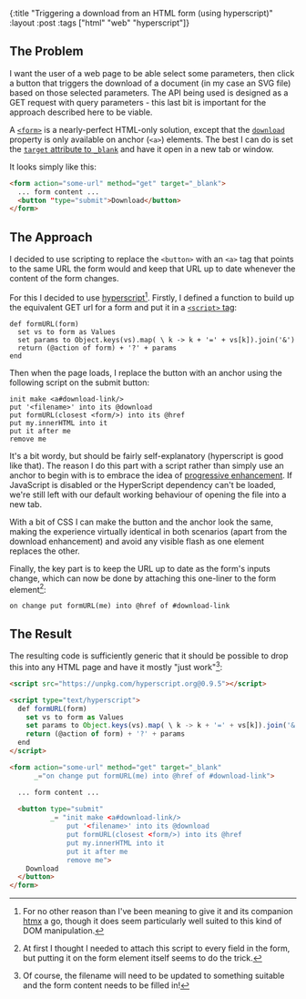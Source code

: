 {:title "Triggering a download from an HTML form (using hyperscript)"
 :layout :post
 :tags ["html" "web" "hyperscript"]}
 
## The Problem

I want the user of a web page to be able select some parameters, then click a button that triggers the download of a document (in my case an SVG file) based on those selected parameters. The API being used is designed as a GET request with query parameters - this last bit is important for the approach described here to be viable.

A [`<form>`](https://developer.mozilla.org/en-US/docs/Web/HTML/Element/form) is a nearly-perfect HTML-only solution, except that the [`download`](https://developer.mozilla.org/en-US/docs/Web/API/HTMLAnchorElement/download) property is only available on anchor (`<a>`) elements. The best I can do is set the [`target` attribute to `_blank`](https://developer.mozilla.org/en-US/docs/Web/HTML/Element/form#attr-target) and have it open in a new tab or window.


It looks simply like this:
``` html
<form action="some-url" method="get" target="_blank">
  ... form content ...
  <button "type="submit">Download</button>
</form>
```

## The Approach

I decided to use scripting to replace the `<button>` with an `<a>` tag that points to the same URL the form would and keep that URL up to date whenever the content of the form changes.

For this I decided to use [hyperscript](https://hyperscript.org/)[^hyperscript]. Firstly, I defined a function to build up the equivalent GET url for a form and put it in a [`<script>` tag](https://hyperscript.org/docs/#install):

[^hyperscript]: For no other reason than I've been meaning to give it and its companion [htmx](https://htmx.org/) a go, though it does seem particularly well suited to this kind of DOM manipulation.

``` text hljs
def formURL(form)
  set vs to form as Values
  set params to Object.keys(vs).map( \ k -> k + '=' + vs[k]).join('&')
  return (@action of form) + '?' + params
end
```

Then when the page loads, I replace the button with an anchor using the following script on the submit button:

``` text hljs
init make <a#download-link/>
put '<filename>' into its @download
put formURL(closest <form/>) into its @href
put my.innerHTML into it
put it after me
remove me
```
It's a bit wordy, but should be fairly self-explanatory (hyperscript is good like that). The reason I do this part with a script rather than simply use an anchor to begin with is to embrace the idea of [progressive enhancement](https://developer.mozilla.org/en-US/docs/Glossary/Progressive_Enhancement). If JavaScript is disabled or the HyperScript dependency can't be loaded, we're still left with our default working behaviour of opening the file into a new tab.

With a bit of CSS I can make the button and the anchor look the same, making the experience virtually identical in both scenarios (apart from the download enhancement) and avoid any visible flash as one element replaces the other.

Finally, the key part is to keep the URL up to date as the form's inputs change, which can now be done by attaching this one-liner to the form element[^form-change]:

``` text hljs
on change put formURL(me) into @href of #download-link
```


## The Result
The resulting code is sufficiently generic that it should be possible to drop this into any HTML page and have it mostly "just work"[^just-work]:

``` html
<script src="https://unpkg.com/hyperscript.org@0.9.5"></script>

<script type="text/hyperscript">
  def formURL(form)
    set vs to form as Values
    set params to Object.keys(vs).map( \ k -> k + '=' + vs[k]).join('&')
    return (@action of form) + '?' + params
  end
</script>

<form action="some-url" method="get" target="_blank"
      _="on change put formURL(me) into @href of #download-link">

  ... form content ...
  
  <button type="submit"
          _= "init make <a#download-link/>
              put '<filename>' into its @download
              put formURL(closest <form/>) into its @href
              put my.innerHTML into it
              put it after me
              remove me">
    Download
  </button>
</form>
```

[^form-change]: At first I thought I needed to attach this script to every field in the form, but putting it on the form element itself seems to do the trick.

[^just-work]: Of course, the filename will need to be updated to something suitable and the form content needs to be filled in!
